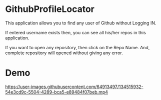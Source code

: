 # GithubProfileLocator
This application allows you to find any user of Github without Logging IN.

If entered username exists then, you can see all his/her repos in this application.

If you want to open any repository, then click on the Repo Name. And, complete repository will opened without giving any error.

# Demo
https://user-images.githubusercontent.com/64913497/134515932-54e3cd9c-5504-4289-bca5-e89484f07beb.mp4

